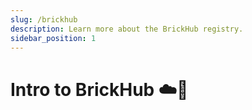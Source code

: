 ```yaml
---
slug: /brickhub
description: Learn more about the BrickHub registry.
sidebar_position: 1
---
```


# Intro to BrickHub ☁️🧱
